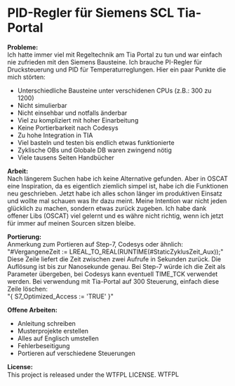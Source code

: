# PID-Regler für Siemens SCL Tia-Portal

<b>Probleme:</b><br/>
Ich hatte immer viel mit Regeltechnik am Tia Portal zu tun und war einfach nie zufrieden mit den Siemens Bausteine. Ich brauche PI-Regler für Drucksteuerung und PID für Temperaturreglungen. Hier ein paar Punkte die mich störten:
- Unterschiedliche Bausteine unter verschidenen CPUs (z.B.: 300 zu 1200)
- Nicht simulierbar
- Nicht einsehbar und notfalls änderbar
- Viel zu kompliziert mit hoher Einarbeitung
- Keine Portierbarkeit nach Codesys
- Zu hohe Integration in TIA
- Viel basteln und testen bis endlich etwas funktionierte
- Zyklische OBs und Globale DB waren zwingend nötig 
- Viele tausens Seiten Handbücher

<b>Arbeit:</b><br/>
Nach längerem Suchen habe ich keine Alternative gefunden. Aber in OSCAT eine Inspiration, da es eigentlich ziemlich simpel ist, habe ich die Funktionen neu geschrieben. Jetzt habe ich alles schon länger im produktiven Einsatz und wollte mal schauen was Ihr dazu meint. 
Meine Intention war nicht jeden glücklich zu machen, sondern etwas zurück zugeben. Ich habe dank offener Libs (OSCAT) viel gelernt und es währe nicht richtig, wenn ich jetzt für immer auf meinen Sourcen sitzen bleibe. 

<b>Portierung:</b><br/>
Anmerkung zum Portieren auf Step-7, Codesys oder ähnlich:<br/>
"#VergangeneZeit := LREAL_TO_REAL(RUNTIME(#StaticZyklusZeit_Aux));"<br/>
Diese Zeile liefert die Zeit zwischen zwei Aufrufe in Sekunden zurück. Die Auflösung ist bis zur Nanosekunde genau. Bei Step-7 würde ich die Zeit als Parameter übergeben, bei Codesys kann eventuell TIME_TCK verwendet werden. 
Bei verwendung mit Tia-Portal auf 300 Steuerung, einfach diese Zeile löschen:<br/>"{ S7_Optimized_Access := 'TRUE' }"<br/> 

<b>Offene Arbeiten:</b>
- Anleitung schreiben
- Musterprojekte erstellen
- Alles auf Englisch umstellen
- Fehlerbeseitigung
- Portieren auf verschiedene Steuerungen

<b>License:</b><br/>
This project is released under the WTFPL LICENSE.
<a href="http://www.wtfpl.net/"><img src="http://www.wtfpl.net/wp-content/uploads/2012/12/wtfpl-badge-4.png"
       width="80" height="15" alt="WTFPL" /></a>
